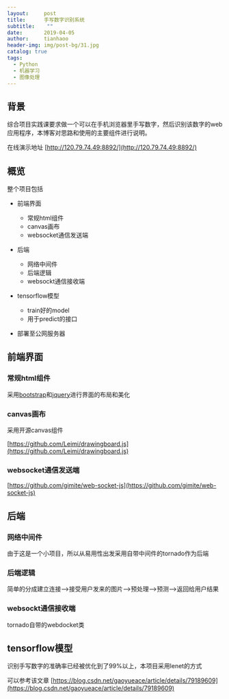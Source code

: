 ```yaml
---
layout:     post
title:      手写数字识别系统
subtitle:    ""
date:       2019-04-05
author:     tianhaoo
header-img: img/post-bg/31.jpg
catalog: true
tags:
  - Python
  - 机器学习
  - 图像处理
---
```



## 背景

综合项目实践课要求做一个可以在手机浏览器里手写数字，然后识别该数字的web应用程序，本博客对思路和使用的主要组件进行说明。

在线演示地址 [http://120.79.74.49:8892/](http://120.79.74.49:8892/)

## 概览

整个项目包括

* 前端界面
  * 常规html组件
  * canvas画布
  * websocket通信发送端

* 后端
  * 网络中间件
  * 后端逻辑
  * websockt通信接收端

* tensorflow模型
  * train好的model
  * 用于predict的接口

* 部署至公网服务器

## 前端界面

### 常规html组件

采用[bootstrap](https://getbootstrap.com/)和[jquery](https://jquery.com/)进行界面的布局和美化

### canvas画布

采用开源canvas组件

[https://github.com/Leimi/drawingboard.js](https://github.com/Leimi/drawingboard.js)


### websocket通信发送端

[https://github.com/gimite/web-socket-js](https://github.com/gimite/web-socket-js)


## 后端

### 网络中间件

由于这是一个小项目，所以从易用性出发采用自带中间件的tornado作为后端

### 后端逻辑

简单的分成建立连接-->接受用户发来的图片-->预处理-->预测-->返回给用户结果

### websockt通信接收端

tornado自带的webdocket类

## tensorflow模型

识别手写数字的准确率已经被优化到了99%以上，本项目采用lenet的方式

可以参考该文章 [https://blog.csdn.net/gaoyueace/article/details/79189609](https://blog.csdn.net/gaoyueace/article/details/79189609)









